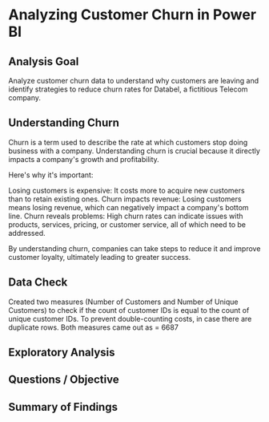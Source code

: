 # Analyzing Customer Churn in Power BI

## Analysis Goal

Analyze customer churn data to understand why customers are leaving and identify strategies to reduce churn rates for Databel, a fictitious Telecom company.

## Understanding Churn
Churn is a term used to describe the rate at which customers stop doing business with a company. Understanding churn is crucial because it directly impacts a company's growth and profitability.

Here's why it's important:

Losing customers is expensive: It costs more to acquire new customers than to retain existing ones.
Churn impacts revenue: Losing customers means losing revenue, which can negatively impact a company's bottom line.
Churn reveals problems: High churn rates can indicate issues with products, services, pricing, or customer service, all of which need to be addressed.

By understanding churn, companies can take steps to reduce it and improve customer loyalty, ultimately leading to greater success.

## Data Check
Created two measures (Number of Customers and Number of Unique Customers) to check if the count of customer IDs is equal to the count of unique customer IDs. To prevent double-counting costs, in case there are duplicate rows. Both measures came out as = 6687

## Exploratory Analysis

## Questions / Objective

## Summary of Findings
